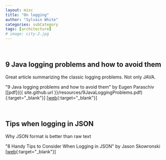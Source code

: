 ```yaml
---
layout: misc
title: "On logging"
author: "Sylvain White"
categories: subCategory
tags: [architecture]
# image: city-2.jpg
---
```

<br/>

## 9 Java logging problems and how to avoid them

Great article summarizing the classic logging problems. Not only JAVA.

"9 Java logging problems and how to avoid them" by Eugen Paraschiv
[[pdf]({{ site.github.url }}/resources/9JavaLoggingProblems.pdf){:target="_blank"}]
[[web](https://stackify.com/9-logging-sins-java/){:target="_blank"}]

<br/>

## Tips when logging in JSON

Why JSON format is better than raw text

"8 Handy Tips to Consider When Logging in JSON" by Jason Skowronski
[[web](https://www.loggly.com/blog/8-handy-tips-consider-logging-json/){:target="_blank"}]


